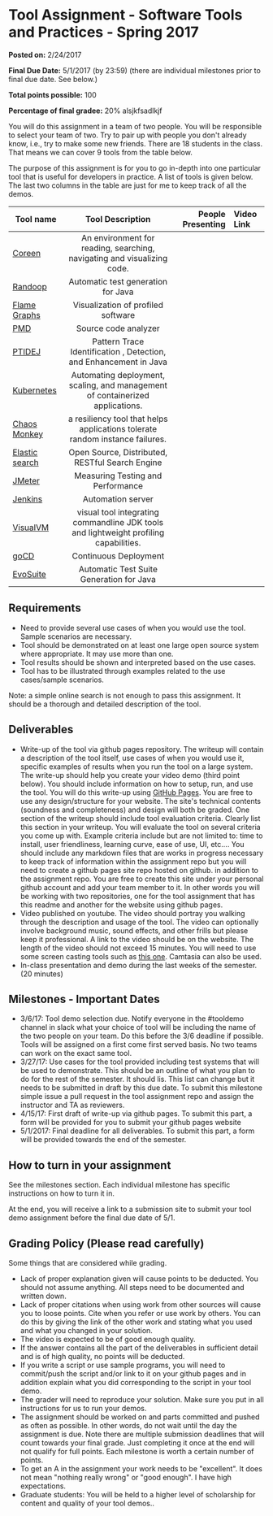 # Tool Assignment - Software Tools and Practices - Spring 2017

__Posted on:__ 2/24/2017

__Final Due Date:__  5/1/2017 (by 23:59)
(there are individual milestones prior to final due date. See below.)

__Total points possible:__ 100

__Percentage of final gradee:__ 20%  alsjkfsadlkjf

You will do this assignment in a team of two people. You will be responsible to select your team of two. Try to pair up with people you don't already know, i.e., try to make some new friends.  There are 18 students in the class.  That means we can cover 9 tools from the table below.

The purpose of this assignment is for you to go in-depth into one particular tool that is useful for developers in practice.  A list of tools is given below. The last two columns in the table are just for me to keep track of all the demos.

| Tool name | Tool Description  | People Presenting | Video Link |
|------     |:----------:       | ---------:        | :---------------|
| [Coreen](https://github.com/samskivert/coreen) | An environment for reading, searching, navigating and visualizing code.| | |
| [Randoop](https://github.com/randoop/randoop) | Automatic test generation for Java | | |
| [Flame Graphs](http://www.brendangregg.com/flamegraphs.html)| Visualization of profiled software | | |
| [PMD](https://pmd.github.io/) | Source code analyzer  | | |
| [PTIDEJ](http://www.ptidej.net/) | Pattern Trace Identification , Detection, and Enhancement in Java | | |
| [Kubernetes](https://kubernetes.io/) | Automating deployment, scaling, and management of containerized applications. | | |
| [Chaos Monkey](https://github.com/Netflix/chaosmonkey)| a resiliency tool that helps applications tolerate random instance failures.| | |
| [Elastic search](https://github.com/elastic/elasticsearch) | Open Source, Distributed, RESTful Search Engine | | |
| [JMeter](http://jmeter.apache.org/) | Measuring Testing and Performance |  |  |
| [Jenkins](https://jenkins.io/) | Automation server | | |
| [VisualVM](https://visualvm.github.io/) | visual tool integrating commandline JDK tools and lightweight profiling capabilities. |  |  |
| [goCD](https://www.gocd.io/) |  Continuous Deployment |  |  |
|  [EvoSuite](http://www.evosuite.org/)|  Automatic Test Suite Generation for Java |  |  |


## Requirements
* Need to provide several use cases of when you would use the tool.  Sample scenarios are necessary.
* Tool should be demonstrated on at least one large open source system where appropriate. It may use more than one.
* Tool results should be shown and interpreted based on the use cases.
* Tool has to be illustrated through examples related to the use cases/sample scenarios.

Note: a simple online search is not enough to pass this assignment. It should be a thorough and detailed description of the tool.

## Deliverables
* Write-up of the tool via github pages repository.  The writeup will contain a description of the tool itself, use cases of when you would use it, specific examples of results when you run the tool on a large system.  The write-up should help you create your video demo (third point below). You should include information on how to setup, run, and use the tool. You will do this write-up using [GitHub Pages](https://pages.github.com/).  You are free to use any design/structure for your website. The site's technical contents (soundness and completeness) and design will both be graded.  One section of the writeup should include tool evaluation criteria. Clearly list this section in your writeup. You will evaluate the tool on several criteria you come up with. Example criteria include but are not limited to: time to install, user friendliness, learning curve, ease of use, UI, etc.... You should include any markdown files that are works in progress necessary to keep track of information within the assignment repo but you will need to create a github pages site repo hosted on github. in addition to the assignment repo. You are free to create this site under your personal github account and add your team member to it. In other words you will be working with two repositories, one for the tool assignment that has this readme and another for the website using github pages.
* Video published on youtube. The video should portray you walking through the description and usage of the tool. The video can optionally involve background music, sound effects, and other frills but please keep it professional. A link to the video should be on the website.  The length of the video should not exceed 15 minutes. You will need to use some screen casting tools such as [this one](https://screencast-o-matic.com/). Camtasia can also be used. 
* In-class presentation and demo during the last weeks of the semester. (20 minutes)


## Milestones - Important Dates
* 3/6/17: Tool demo selection due. Notify everyone in the #tooldemo channel in slack what your choice of tool will be including the name of the two people on your team. Do this before the 3/6 deadline if possible. Tools will be assigned on a first come first served basis.  No two teams can work on the exact same tool.
* 3/27/17: Use cases for the tool provided including test systems that will be used to demonstrate. This should be an outline of what you plan to do for the rest of the semester.  It should lis.  This list can change but it needs to be submitted in draft by this due date. To submit this milestone simple issue a pull request in the tool assignment repo and assign the instructor and TA as reviewers.
* 4/15/17: First draft of write-up via github pages. To submit this part, a form will be provided for you to submit your github pages website
* 5/1/2017: Final deadline for all deliverables. To submit this part, a form will be provided towards the end of the semester.

## How to turn in your assignment
See the milestones section.  Each individual milestone has specific instructions on how to turn it in.

At the end, you will receive a link to a submission site to submit your tool demo assignment before the final due date of 5/1.

## Grading Policy (Please read carefully)
Some things that are considered while grading.
* Lack of proper explanation given will cause points to be deducted. You should not assume anything. All steps need to be documented and written down.
* Lack of proper citations when using work from other sources will cause you to loose points. Cite when you refer or use work by others. You can do this by giving the link of the other work and stating what you used and what you changed in your solution.
* The video is expected to be of good enough quality.
* If the answer contains all the part of the deliverables in sufficient detail and is of high quality, no points will be deducted.
* If you write a script or use sample programs, you will need to commit/push the script and/or link to it on your github pages and in addition explain what you did corresponding to the script in your tool demo.
* The grader will need to reproduce your solution. Make sure you put in all instructions for us to run your demos.
* The assignment should be worked on and parts committed and pushed as often as possible. In other words, do not wait until the day the assignment is due.  Note there are multiple submission deadlines that will count towards your final grade.  Just completing it once at the end will not qualify for full points. Each milestone is worth a certain number of points.
* To get an A in the assignment your work needs to be "excellent". It does not mean "nothing really wrong" or "good enough". I have high expectations.
* Graduate students: You will be held to a higher level of scholarship for content and quality of your tool demos..
